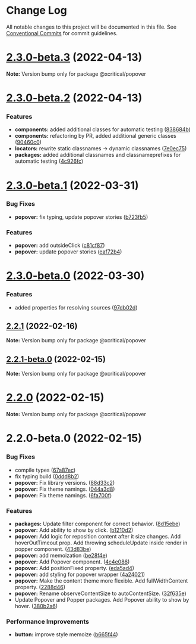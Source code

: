 # Change Log

All notable changes to this project will be documented in this file.
See [Conventional Commits](https://conventionalcommits.org) for commit guidelines.

# [2.3.0-beta.3](https://github.com/xcritical-software/xc-front-kit/compare/@xcritical/popover@2.3.0-beta.2...@xcritical/popover@2.3.0-beta.3) (2022-04-13)

**Note:** Version bump only for package @xcritical/popover





# [2.3.0-beta.2](https://github.com/xcritical-software/xc-front-kit/compare/@xcritical/popover@2.3.0-beta.1...@xcritical/popover@2.3.0-beta.2) (2022-04-13)


### Features

* **components:** added additional classes for automatic testing ([838684b](https://github.com/xcritical-software/xc-front-kit/commit/838684b1e96cd2a9a40620e7a67cb49b78c594b1))
* **components:** refactoring by PR, added additional generic classes ([90460c0](https://github.com/xcritical-software/xc-front-kit/commit/90460c0a573d606cd0956e526c81b068842c0685))
* **locators:** rewrite static classnames -> dynamic classnames ([7e0ec75](https://github.com/xcritical-software/xc-front-kit/commit/7e0ec758bd230623a8001ffac9613321bf4fa240))
* **packages:** added additional classnames and classnameprefixes for automatic testing ([4c926fc](https://github.com/xcritical-software/xc-front-kit/commit/4c926fc7439650c7f0a71bcda6c06a4810e41276))





# [2.3.0-beta.1](https://github.com/xcritical-software/xc-front-kit/compare/@xcritical/popover@2.3.0-beta.0...@xcritical/popover@2.3.0-beta.1) (2022-03-31)


### Bug Fixes

* **popover:** fix typing, update popover stories ([b723fb5](https://github.com/xcritical-software/xc-front-kit/commit/b723fb507fe8118a8e4453773bdf812df72cbcb9))


### Features

* **popover:** add outsideClick ([c81cf87](https://github.com/xcritical-software/xc-front-kit/commit/c81cf8744195b4d60bf45246c503d322daa8d65b))
* **popover:** update popover stories ([eaf72b4](https://github.com/xcritical-software/xc-front-kit/commit/eaf72b47402ede3ea4b31766c2bc1500ef5a6be4))





# [2.3.0-beta.0](https://github.com/xcritical-software/xc-front-kit/compare/@xcritical/popover@2.2.1...@xcritical/popover@2.3.0-beta.0) (2022-03-30)


### Features

* added properties for resolving sources ([97db02d](https://github.com/xcritical-software/xc-front-kit/commit/97db02d3db87f45c151befbdb3d6e43f44d66997))





## [2.2.1](https://github.com/xcritical-software/xc-front-kit/compare/@xcritical/popover@2.2.1-beta.0...@xcritical/popover@2.2.1) (2022-02-16)

**Note:** Version bump only for package @xcritical/popover





## [2.2.1-beta.0](https://github.com/xcritical-software/xc-front-kit/compare/@xcritical/popover@2.2.0...@xcritical/popover@2.2.1-beta.0) (2022-02-15)

**Note:** Version bump only for package @xcritical/popover





# [2.2.0](https://github.com/xcritical-software/xc-front-kit/compare/@xcritical/popover@2.2.0-beta.0...@xcritical/popover@2.2.0) (2022-02-15)

**Note:** Version bump only for package @xcritical/popover





# 2.2.0-beta.0 (2022-02-15)


### Bug Fixes

* compile types ([67a87ec](https://github.com/xcritical-software/xc-front-kit/commit/67a87ecdec159e9f613a0836ee4189c508ef7f7e))
* fix typing build ([0ddd8b2](https://github.com/xcritical-software/xc-front-kit/commit/0ddd8b21b5e0057619fe1fb9be9fb5d79fd1c2ac))
* **popover:** Fix library versions. ([88d33c2](https://github.com/xcritical-software/xc-front-kit/commit/88d33c247e1fa56c751c9be300dab89233eb9726))
* **popover:** Fix theme namings. ([044a3d8](https://github.com/xcritical-software/xc-front-kit/commit/044a3d8e1417e632b6d2bc4baa59f0c7f54a8bba))
* **popover:** Fix theme namings. ([6fa700f](https://github.com/xcritical-software/xc-front-kit/commit/6fa700ff1be5464084bd628cb3a2d83ac2dddbd0))


### Features

* **packages:** Update filter component for correct behavior. ([8d15ebe](https://github.com/xcritical-software/xc-front-kit/commit/8d15ebe769b0f610a986eeba6e8bf91a237d0ea5))
* **popover:** Add ability to show by click. ([b1210d2](https://github.com/xcritical-software/xc-front-kit/commit/b1210d2e3bf0bb7f6ee0072891cfa46f575e95f2))
* **popover:** Add logic for reposition content after it size changes. Add hoverOutTimeout prop. Add throwing scheduleUpdate inside render in popper component. ([43d83be](https://github.com/xcritical-software/xc-front-kit/commit/43d83be60f9c7685f693dc2a326190aa34bc1b1a))
* **popover:** add memoization ([be28f4e](https://github.com/xcritical-software/xc-front-kit/commit/be28f4edc7ba20a57c6b2a3cc042a52dbcfd1f87))
* **popover:** Add Popover component. ([4c4e086](https://github.com/xcritical-software/xc-front-kit/commit/4c4e0864843b3b28994ac25a891cedd50ee3e250))
* **popover:** Add positionFixed property. ([eda5ad4](https://github.com/xcritical-software/xc-front-kit/commit/eda5ad4132745dadb1ead9a9fdc9838a9805d06f))
* **popover:** add styling for popover wrapper ([4a24021](https://github.com/xcritical-software/xc-front-kit/commit/4a240219e8805c254d3ffe2438bf1326b872f6da))
* **popover:** Make the content theme more flexible. Add fullWidthContent property. ([2288d46](https://github.com/xcritical-software/xc-front-kit/commit/2288d46aab36cd5780b3a7a581ebfe427267f46b))
* **popover:** Rename observeContentSize to autoContentSize. ([32f635e](https://github.com/xcritical-software/xc-front-kit/commit/32f635e39321f4099d8b4ba59eab150cb808fe11))
* Update Popover and Popper packages. Add Popover ability to show by hover. ([380b2a6](https://github.com/xcritical-software/xc-front-kit/commit/380b2a68cf51a9ae6b60021bcd3ba92c67a55bc1))


### Performance Improvements

* **button:** improve style memoize ([b665f44](https://github.com/xcritical-software/xc-front-kit/commit/b665f447082a1a8f4ff2b8ba1f197028e96e51ce))
